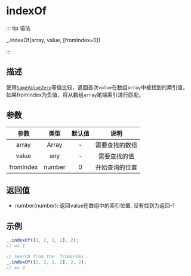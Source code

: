 # indexOf

::: tip 语法

_.indexOf(array, value, [fromIndex=0])

:::

## 描述

使用[`SameValueZero`](https://262.ecma-international.org/6.0/#sec-samevaluezero)等值比较，返回首次`value`在数组`array`中被找到的索引值， 如果fromIndex为负值，将从数组`array`尾端索引进行匹配。

## 参数

|   参数    |  类型  | 默认值 |      说明      |
| :-------: | :----: | :----: | :------------: |
|   array   | Array  |   -    | 需要查找的数组 |
|   value   |  any   |   -    |  需要查找的值  |
| fromIndex | number |   0    | 开始查询的位置 |

## 返回值

+ number(number): 返回value在数组中的索引位置, 没有找到为返回-1

## 示例

```js
_.indexOf([1, 2, 1, 2], 2);
// => 1

// Search from the `fromIndex`.
_.indexOf([1, 2, 1, 2], 2, 2);
// => 3
```
